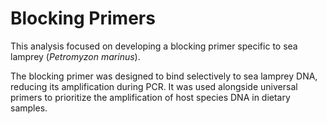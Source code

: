 # Blocking Primers

This analysis focused on developing a blocking primer specific to sea lamprey (_Petromyzon marinus_).

The blocking primer was designed to bind selectively to sea lamprey DNA, reducing its amplification during PCR. It was used alongside universal primers to prioritize the amplification of host species DNA in dietary samples.
